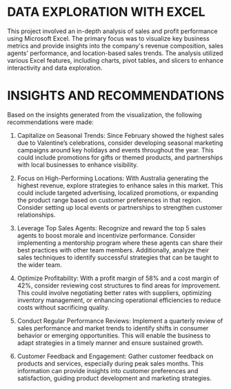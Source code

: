 # DATA EXPLORATION WITH EXCEL
This project involved an in-depth analysis of sales and profit performance using Microsoft Excel. The primary focus was to visualize key business metrics and provide insights into the company's revenue composition, sales agents' performance, and location-based sales trends. The analysis utilized various Excel features, including charts, pivot tables, and slicers to enhance interactivity and data exploration. 

# INSIGHTS AND RECOMMENDATIONS
Based on the insights generated from the visualization, the following recommendations were made:
1. Capitalize on Seasonal Trends: Since February showed the highest sales due to Valentine’s celebrations, consider developing seasonal marketing campaigns around key holidays and events throughout the year. This could include promotions for gifts or themed products, and partnerships with local businesses to enhance visibility.

2. Focus on High-Performing Locations: With Australia generating the highest revenue, explore strategies to enhance sales in this market. This could include targeted advertising, localized promotions, or expanding the product range based on customer preferences in that region. Consider setting up local events or partnerships to strengthen customer relationships.

3. Leverage Top Sales Agents: Recognize and reward the top 5 sales agents to boost morale and incentivize performance. Consider implementing a mentorship program where these agents can share their best practices with other team members. Additionally, analyze their sales techniques to identify successful strategies that can be taught to the wider team.

4. Optimize Profitability: With a profit margin of 58% and a cost margin of 42%, consider reviewing cost structures to find areas for improvement. This could involve negotiating better rates with suppliers, optimizing inventory management, or enhancing operational efficiencies to reduce costs without sacrificing quality.

5. Conduct Regular Performance Reviews: Implement a quarterly review of sales performance and market trends to identify shifts in consumer behavior or emerging opportunities. This will enable the business to adapt strategies in a timely manner and ensure sustained growth.

6. Customer Feedback and Engagement: Gather customer feedback on products and services, especially during peak sales months. This information can provide insights into customer preferences and satisfaction, guiding product development and marketing strategies.
